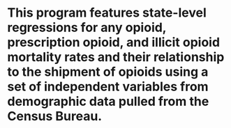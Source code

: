# This program features state-level regressions for any opioid, prescription opioid, and illicit opioid mortality rates and their relationship to the shipment of opioids using a set of independent variables from demographic data pulled from the Census Bureau.

